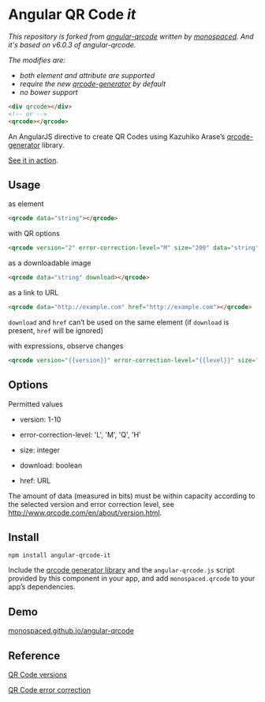 Angular QR Code *it*
====================

*This repository is forked from [angular-qrcode](https://github.com/monospaced/angular-qrcode) written by [monospaced](https://github.com/monospaced). And it's based on v6.0.3 of angular-qrcode.*

*The modifies are:*

* *both element and attribute are supported*
* *require the new [qrcode-generator](https://github.com/kazuhikoarase/qrcode-generator) by default*
* *no bower support*

```html
<div qrcode></div>
<!-- or -->
<qrcode></qrcode>
```

An AngularJS directive to create QR Codes using Kazuhiko Arase’s [qrcode-generator](https://github.com/kazuhikoarase/qrcode-generator) library.

[See it in action](http://monospaced.github.io/angular-qrcode).

Usage
-----

as element

```html
<qrcode data="string"></qrcode>
```

with QR options

```html
<qrcode version="2" error-correction-level="M" size="200" data="string"></qrcode>
```

as a downloadable image

```html
<qrcode data="string" download></qrcode>
```

as a link to URL

```html
<qrcode data="http://example.com" href="http://example.com"></qrcode>
```

`download` and `href` can’t be used on the same element (if `download` is present, `href` will be ignored)

with expressions, observe changes

```html
<qrcode version="{{version}}" error-correction-level="{{level}}" size="{{size}}" data="{{var}} href={{var}} download"></qrcode>
```

Options
-------

Permitted values

* version: 1-10

* error-correction-level: 'L', 'M', 'Q', 'H'

* size: integer

* download: boolean

* href: URL

The amount of data (measured in bits) must be within capacity according to the selected version and error correction level, see http://www.qrcode.com/en/about/version.html.

Install
-------

```shell
npm install angular-qrcode-it
```

Include the [qrcode generator library](https://raw.github.com/monospaced/bower-qrcode-generator/master/js/qrcode.js) and the `angular-qrcode.js` script provided by this component in your app, and add `monospaced.qrcode` to your app’s dependencies.

Demo
----------------

[monospaced.github.io/angular-qrcode](http://monospaced.github.io/angular-qrcode)

Reference
----------------

[QR Code versions](http://www.qrcode.com/en/about/version.html)

[QR Code error correction](http://www.qrcode.com/en/about/error_correction.html)
